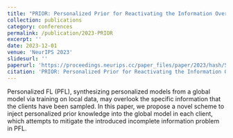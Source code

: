 ```yaml
---
title: "PRIOR: Personalized Prior for Reactivating the Information Overlooked in Federated Learning"
collection: publications
category: conferences
permalink: /publication/2023-PRIOR
excerpt: ''
date: 2023-12-01
venue: 'NeurIPS 2023'
slidesurl: '' 
paperurl: 'https://proceedings.neurips.cc/paper_files/paper/2023/hash/5a3674849d6d6d23ac088b9a2552f323-Abstract-Conference.html'
citation: 'PRIOR: Personalized Prior for Reactivating the Information Overlooked in Federated Learning. NeurIPS 2023. **M. Shi**, Y. Zhou, K. Wang, H. Zhang, S. Huang, Q. Ye, J. Lv'
---
```


Personalized FL (PFL), synthesizing personalized models from a global model via training on local data, may overlook the specific information that the clients have been sampled. In this paper, we propose a novel scheme to inject personalized prior knowledge into the global model in each client, which attempts to mitigate the introduced incomplete information problem in PFL. 